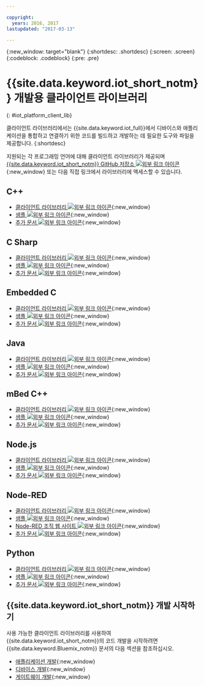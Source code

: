 ```yaml
---

copyright:
  years: 2016, 2017
lastupdated: "2017-03-13"

---
```


{:new_window: target="blank"}
{:shortdesc: .shortdesc}
{:screen: .screen}
{:codeblock: .codeblock}
{:pre: .pre}

# {{site.data.keyword.iot_short_notm}} 개발용 클라이언트 라이브러리
{: #iot_platform_client_lib}

클라이언트 라이브러리에서는 {{site.data.keyword.iot_full}}에서 디바이스와 애플리케이션을 통합하고 연결하기 위한 코드를 빌드하고 개발하는 데 필요한 도구와 파일을 제공합니다.
{:shortdesc}

지원되는 각 프로그래밍 언어에 대해 클라이언트 라이브러리가 제공되며 [{{site.data.keyword.iot_short_notm}} GitHub 저장소 ![외부 링크 아이콘](../../icons/launch-glyph.svg "외부 링크 아이콘")](https://github.com/ibm-watson-iot){:new_window} 또는 다음 직접 링크에서 라이브러리에 액세스할 수 있습니다. 

## C++

- [클라이언트 라이브러리 ![외부 링크 아이콘](../../icons/launch-glyph.svg "외부 링크 아이콘")](https://github.com/ibm-watson-iot/iot-cpp){:new_window}
- [샘플 ![외부 링크 아이콘](../../icons/launch-glyph.svg "외부 링크 아이콘")](https://github.com/ibm-watson-iot/iot-cpp/tree/master/samples){:new_window}
- [추가 문서 ![외부 링크 아이콘](../../icons/launch-glyph.svg "외부 링크 아이콘")](https://github.com/ibm-watson-iot/iot-cpp/blob/master/README.md){:new_window}

## C Sharp
- [클라이언트 라이브러리 ![외부 링크 아이콘](../../icons/launch-glyph.svg "외부 링크 아이콘")](https://github.com/ibm-watson-iot/iot-csharp){:new_window}
- [샘플 ![외부 링크 아이콘](../../icons/launch-glyph.svg "외부 링크 아이콘")](https://github.com/ibm-watson-iot/iot-csharp/tree/master/sample){:new_window}
- [추가 문서 ![외부 링크 아이콘](../../icons/launch-glyph.svg "외부 링크 아이콘")](https://github.com/ibm-watson-iot/iot-csharp/blob/master/README.md){:new_window}

## Embedded C

- [클라이언트 라이브러리 ![외부 링크 아이콘](../../icons/launch-glyph.svg "외부 링크 아이콘")](https://github.com/ibm-watson-iot/iot-embeddedc){:new_window}
- [샘플 ![외부 링크 아이콘](../../icons/launch-glyph.svg "외부 링크 아이콘")](https://github.com/ibm-watson-iot/iot-embeddedc/tree/master/samples){:new_window}
- [추가 문서 ![외부 링크 아이콘](../../icons/launch-glyph.svg "외부 링크 아이콘")](https://github.com/ibm-watson-iot/iot-embeddedc/blob/master/README.md){:new_window}


## Java
- [클라이언트 라이브러리 ![외부 링크 아이콘](../../icons/launch-glyph.svg "외부 링크 아이콘")](https://github.com/ibm-watson-iot/iot-java){:new_window}
- [샘플 ![외부 링크 아이콘](../../icons/launch-glyph.svg "외부 링크 아이콘")](https://github.com/ibm-watson-iot/iot-java#samples){:new_window}
- [추가 문서 ![외부 링크 아이콘](../../icons/launch-glyph.svg "외부 링크 아이콘")](https://github.com/ibm-watson-iot/iot-java/blob/master/README.md){:new_window}

## mBed C++

- [클라이언트 라이브러리 ![외부 링크 아이콘](../../icons/launch-glyph.svg "외부 링크 아이콘")](https://developer.mbed.org/teams/IBM_IoT/code/IBMIoTF/){:new_window}
- [샘플 ![외부 링크 아이콘](../../icons/launch-glyph.svg "외부 링크 아이콘")](https://developer.mbed.org/teams/IBM_IoT/code/IBMIoTClientLibrarySample/){:new_window}
- [추가 문서 ![외부 링크 아이콘](../../icons/launch-glyph.svg "외부 링크 아이콘")](http://iotf.readthedocs.io/en/latest/devices/libraries/mbedcpp.html){:new_window}

## Node.js
- [클라이언트 라이브러리 ![외부 링크 아이콘](../../icons/launch-glyph.svg "외부 링크 아이콘")](https://github.com/ibm-watson-iot/iot-nodejs){:new_window}
- [샘플 ![외부 링크 아이콘](../../icons/launch-glyph.svg "외부 링크 아이콘")](https://github.com/ibm-watson-iot/iot-nodejs/tree/master/samples){:new_window}
- [추가 문서 ![외부 링크 아이콘](../../icons/launch-glyph.svg "외부 링크 아이콘")](https://github.com/ibm-watson-iot/iot-nodejs/blob/master/README.md){:new_window}

## Node-RED
- [클라이언트 라이브러리 ![외부 링크 아이콘](../../icons/launch-glyph.svg "외부 링크 아이콘")](https://github.com/ibm-watson-iot/iot-nodered){:new_window}
- [샘플 ![외부 링크 아이콘](../../icons/launch-glyph.svg "외부 링크 아이콘")](https://github.com/ibm-watson-iot/iot-nodered/tree/master/samples/rpi){:new_window}
- [Node-RED 조직 웹 사이트 ![외부 링크 아이콘](../../icons/launch-glyph.svg "외부 링크 아이콘")](http://nodered.org/){:new_window}
- [추가 문서 ![외부 링크 아이콘](../../icons/launch-glyph.svg "외부 링크 아이콘")](https://github.com/ibm-watson-iot/iot-nodered/blob/master/README.md){:new_window}

## Python
- [클라이언트 라이브러리 ![외부 링크 아이콘](../../icons/launch-glyph.svg "외부 링크 아이콘")](https://github.com/ibm-watson-iot/iot-python){:new_window}
- [샘플 ![외부 링크 아이콘](../../icons/launch-glyph.svg "외부 링크 아이콘")](https://github.com/ibm-watson-iot/iot-python/tree/master/samples){:new_window}
- [추가 문서 ![외부 링크 아이콘](../../icons/launch-glyph.svg "외부 링크 아이콘")](https://github.com/ibm-watson-iot/iot-python/blob/master/README.rst){:new_window}

## {{site.data.keyword.iot_short_notm}} 개발 시작하기

사용 가능한 클라이언트 라이브러리를 사용하여 {{site.data.keyword.iot_short_notm}}의 코드 개발을 시작하려면 {{site.data.keyword.Bluemix_notm}} 문서의 다음 섹션을 참조하십시오.

- [애플리케이션 개발](applications/api.html){:new_window}
- [디바이스 개발](devices/api.html){:new_window}
- [게이트웨이 개발](gateways/mqtt.html){:new_window}
